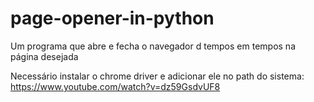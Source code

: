 # page-opener-in-python
Um programa que abre e fecha o navegador d tempos em tempos na página desejada

Necessário instalar o chrome driver e adicionar ele no  path do sistema:
https://www.youtube.com/watch?v=dz59GsdvUF8
